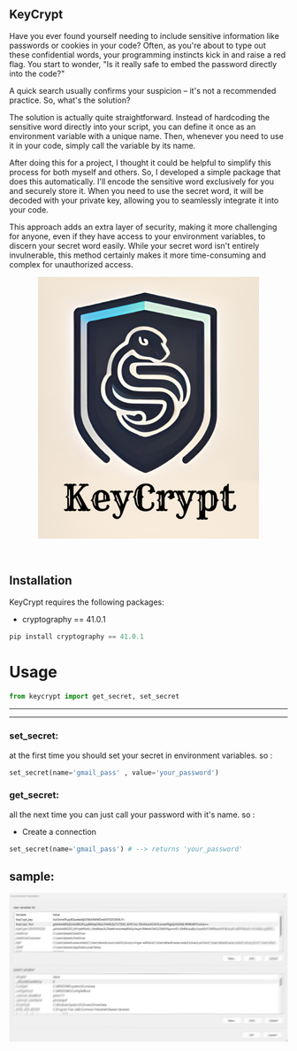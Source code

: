 ## KeyCrypt

Have you ever found yourself needing to include sensitive information like passwords or cookies in your code? Often, as you're about to type out these confidential words, your programming instincts kick in and raise a red flag.
You start to wonder, "Is it really safe to embed the password directly into the code?"

A quick search usually confirms your suspicion – it's not a recommended practice. So, what's the solution?

The solution is actually quite straightforward. Instead of hardcoding the sensitive word directly into your script, you can define it once as an environment variable with a unique name. Then, whenever you need to use it in your code, simply call the variable by its name.

After doing this for a project, I thought it could be helpful to simplify this process for both myself and others. So, I developed a simple package that does this automatically. I'll encode the sensitive word exclusively for you and securely store it. When you need to use the secret word, it will be decoded with your private key, allowing you to seamlessly integrate it into your code.

This approach adds an extra layer of security, making it more challenging for anyone, even if they have access to your environment variables, to discern your secret word easily. While your secret word isn't entirely invulnerable, this method certainly makes it more time-consuming and complex for unauthorized access.

<p align="center">
  <img src="https://github.com/sajad-git/keycrypt/blob/crawler/readme/lugu.jpg?raw=true" alt="Sublime's custom image"/>
</p>
<br>

## Installation

KeyCrypt requires the following packages:

- cryptography == 41.0.1

  
```python
pip install cryptography == 41.0.1
```

# Usage
```python
from keycrypt import get_secret, set_secret
```

***
***
### set_secret:
at the first time you should set your secret in environment variables. so :
```python
set_secret(name='gmail_pass' , value='your_password')
```

### get_secret:
all the next time you can just call your password with it's name. so :
+ Create a connection
```python
set_secret(name='gmail_pass') # --> returns 'your_password'
```
## sample:
<p align="center">
  <img src="https://github.com/sajad-git/keycrypt/blob/crawler/readme/env.jpg?raw=true" alt="Sublime's custom image"/>
</p>
